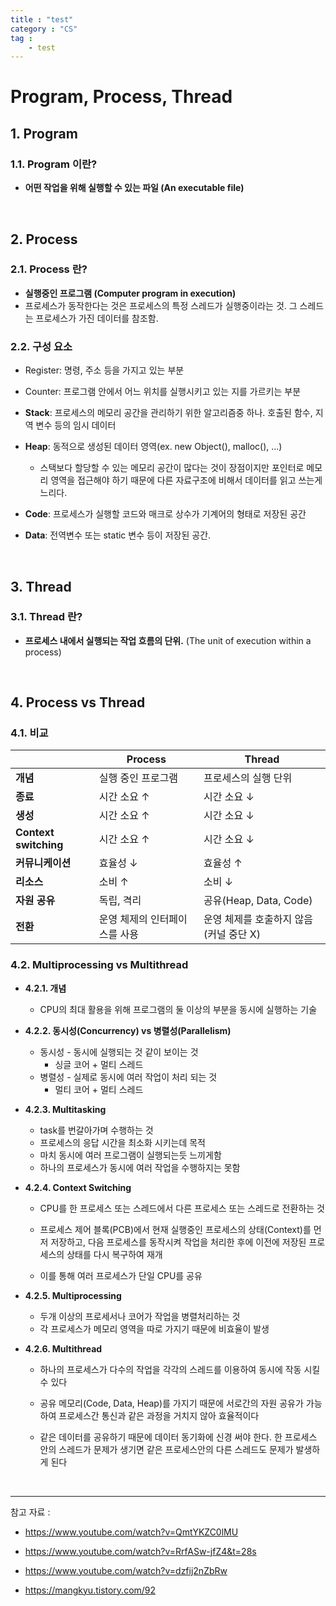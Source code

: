 ```yaml
---
title : "test"
category : "CS"
tag : 
    - test
---
```


# Program, Process, Thread



## 1. Program

### 1.1. Program 이란?

- **어떤 작업을 위해 실행할 수 있는 파일 (An executable file)**

<br>

## 2. Process

### 2.1. Process 란?

- **실행중인 프로그램 (Computer program in execution)**
- 프로세스가 동작한다는 것은 프로세스의 특정 스레드가 실행중이라는 것. 
  그 스레드는 프로세스가 가진 데이터를 참조함.



### 2.2. 구성 요소

- Register: 명령, 주소 등을 가지고 있는 부분
- Counter: 프로그램 안에서 어느 위치를 실행시키고 있는 지를 가르키는 부분



- **Stack**: 프로세스의 메모리 공간을 관리하기 위한 알고리즘중 하나. 호출된 함수, 지역 변수 등의 임시 데이터
- **Heap**: 동적으로 생성된 데이터 영역(ex. new Object(), malloc(), ...)
  - 스택보다 할당할 수 있는 메모리 공간이 많다는 것이 장점이지만 포인터로 메모리 영역을 접근해야 하기 때문에 다른 자료구조에 비해서 데이터를 읽고 쓰는게 느리다. 
- **Code**: 프로세스가 실행할 코드와 매크로 상수가 기계어의 형태로 저장된 공간
- **Data**: 전역변수 또는 static 변수 등이 저장된 공간.

<br>

## 3. Thread

### 3.1. Thread 란? 

- **프로세스 내에서 실행되는 작업 흐름의 단위.** (The unit of execution within a process)

<br>

## 4. Process vs Thread

### 4.1. 비교

|                       | Process                       | Thread                                 |
| --------------------- | ----------------------------- | -------------------------------------- |
| **개념**              | 실행 중인 프로그램            | 프로세스의 실행 단위                   |
| **종료**              | 시간 소요 ↑                   | 시간 소요 ↓                            |
| **생성**              | 시간 소요 ↑                   | 시간 소요 ↓                            |
| **Context switching** | 시간 소요 ↑                   | 시간 소요 ↓                            |
| **커뮤니케이션**      | 효율성 ↓                      | 효율성 ↑                               |
| **리소스**            | 소비 ↑                        | 소비 ↓                                 |
| **자원 공유**         | 독립, 격리                    | 공유(Heap, Data, Code)                 |
| **전환**              | 운영 체제의 인터페이스를 사용 | 운영 체제를 호출하지 않음(커널 중단 X) |



### 4.2. Multiprocessing vs Multithread

- **4.2.1. 개념**
  - CPU의 최대 활용을 위해 프로그램의 둘 이상의 부분을 동시에 실행하는 기술



- **4.2.2. 동시성(Concurrency) vs 병렬성(Parallelism)**
  - 동시성 - 동시에 실행되는 것 같이 보이는 것
    - 싱글 코어 + 멀티 스레드
  - 병렬성 - 실제로 동시에 여러 작업이 처리 되는 것
    - 멀티 코어 + 멀티 스레드



- **4.2.3. Multitasking**
  - task를 번갈아가며 수행하는 것
  - 프로세스의 응답 시간을 최소화 시키는데 목적
  - 마치 동시에 여러 프로그램이 실행되는듯 느끼게함
  - 하나의 프로세스가 동시에 여러 작업을 수행하지는 못함



- **4.2.4. Context Switching**
  - CPU를 한 프로세스 또는 스레드에서 다른 프로세스 또는 스레드로 전환하는 것

  - 프로세스 제어 블록(PCB)에서 현재 실행중인 프로세스의 상태(Context)를 먼저 저장하고, 다음 프로세스를 동작시켜 작업을 처리한 후에 이전에 저장된 프로세스의 상태를 다시 복구하여 재개

  - 이를 통해 여러 프로세스가 단일 CPU를 공유



- **4.2.5. Multiprocessing**
  - 두개 이상의 프로세서나 코어가 작업을 병렬처리하는 것
  - 각 프로세스가 메모리 영역을 따로 가지기 때문에 비효율이 발생



- **4.2.6. Multithread**

  - 하나의 프로세스가 다수의 작업을 각각의 스레드를 이용하여 동시에 작동 시킬 수 있다

  - 공유 메모리(Code, Data, Heap)를 가지기 때문에 서로간의 자원 공유가 가능하여 프로세스간 통신과 같은 과정을 거치지 않아 효율적이다

  - 같은 데이터를 공유하기 때문에 데이터 동기화에 신경 써야 한다. 한 프로세스 안의 스레드가  문제가 생기면 같은 프로세스안의 다른 스레드도 문제가 발생하게 된다

    

<br>

<hr>


참고 자료 : 

- https://www.youtube.com/watch?v=QmtYKZC0lMU

- https://www.youtube.com/watch?v=RrfASw-jfZ4&t=28s
- https://www.youtube.com/watch?v=dzfij2nZbRw
- https://mangkyu.tistory.com/92
